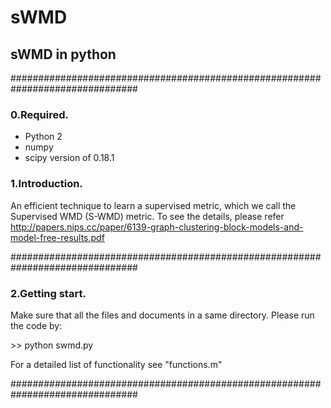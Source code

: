 # sWMD
## sWMD in python

\###############################################################################

### 0.Required.

* Python 2
* numpy
* scipy version of 0.18.1


### 1.Introduction.

An efficient technique to learn a supervised metric, which we call the Supervised WMD (S-WMD) metric. To see the details, please refer http://papers.nips.cc/paper/6139-graph-clustering-block-models-and-model-free-results.pdf


\###############################################################################

### 2.Getting start.

Make sure that all the files and documents in a same directory. Please run the code by:

\>> python swmd.py

For a detailed list of functionality see "functions.m"

\###############################################################################
